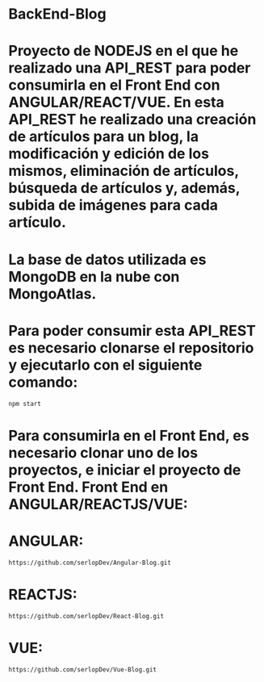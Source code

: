 # BackEnd-Blog

# Proyecto de NODEJS en el que he realizado una API_REST para poder consumirla en el Front End con ANGULAR/REACT/VUE. En esta API_REST he realizado una creación de artículos para un blog, la modificación y edición de los mismos, eliminación de artículos, búsqueda de artículos y, además, subida de imágenes para cada artículo. 

# La base de datos utilizada es MongoDB en la nube con MongoAtlas.

# Para poder consumir esta API_REST es necesario clonarse el repositorio y ejecutarlo con el siguiente comando:

    npm start

# Para consumirla en el Front End, es necesario clonar uno de los proyectos, e iniciar el proyecto de Front End. Front End en ANGULAR/REACTJS/VUE:

# ANGULAR:

    https://github.com/serlopDev/Angular-Blog.git

# REACTJS: 

    https://github.com/serlopDev/React-Blog.git

# VUE:

    https://github.com/serlopDev/Vue-Blog.git
